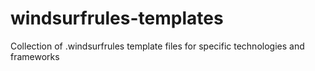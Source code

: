 # windsurfrules-templates
Collection of .windsurfrules template files for specific technologies and frameworks
